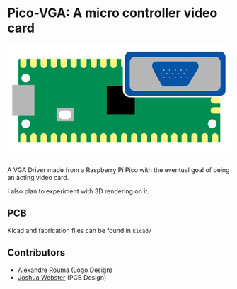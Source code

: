 # Pico-VGA: A micro controller video card

![PicoVGA](res/logo1.png)

A VGA Driver made from a Raspberry Pi Pico with the eventual goal of being an acting video card.

I also plan to experiment with 3D rendering on it.

## PCB
Kicad and fabrication files can be found in `kicad/`

## Contributors
- [Alexandre Rouma](https://github.com/AlexandreRouma) (Logo Design)
- [Joshua Webster](https://github.com/w3bb0) (PCB Design)
